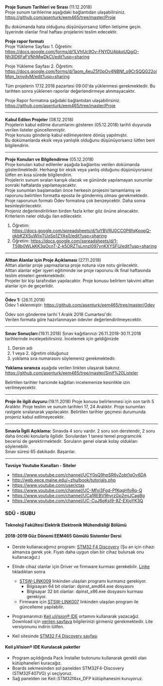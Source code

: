 **Proje Sunum Tarihleri ve Sırası** (11.12.2018)    
Proje sunum tarihlerine aşağıdaki bağlantıdan ulaşabilirsiniz.   
https://github.com/asenturk/eem465/tree/master/Proje

Bu dokümanda hata olduğunu düşünüyorsanız lütfen iletişime geçin. İşyerinde olanlar final haftası projelerini teslim edecektir.

**Proje rapor formatı**  
Proje Yükleme Sayfası 1. Öğretim:   
https://docs.google.com/forms/d/1LVhfJc9Ov-FNYDUAbkqUQgjO-Nh3ID6FaFVNhMwDkCI/edit?usp=sharing

Proje Yükleme Sayfası 2. Öğretim:      
https://docs.google.com/forms/d/1aom_4euZ5f0pOv4NBNf_o9CrSQQG22oiMqn_IxnvdyM/edit?usp=sharing

Tüm projelerin 17.12.2018 pazartesi 09:00'da yüklenmesi gerekmektedir. Bu tarihten sonra yüklenen raporlar değerlendirmeye alınmayacaktır.

Proje Rapor formatına şağıdaki bağlantıdan ulaşabilirsiniz.  
https://github.com/asenturk/eem465/tree/master/Proje



---

**Kabul Edilen Projeler** (08.12.2018)   
Projelerin kabul edilme durumlarını gösteren (05.12.2018) tarihli duyuruda verilen listeler güncellenmiştir.   
Proje konusu gönderip kabul edilmeyenlere dönüş yapılmıştır.   
Bu dokümanlarda eksik veya yanlışlık olduğunu düşünüyorsanız lütfen beni bilgilendirin. 

---

**Proje Konuları ve Bilgilendirme** (05.12.2018)   
Proje konuları kabul edilenler aşağıda bağlantısı verilen dokümanda gösterilmektedir. Herhangi bir eksik veya yanlış olduğunu düşünüyorsanız lütfen en kısa sürede bilgilendirin.   
Projelerin sunum sıraları karışık olacak ve gününde yapılamayan sunumlar sonraki haftalarda yapılamayacaktır.   
Proje sunumları başlamadan önce herkesin projesini tamamlamış ve raporunu belirtilen formatta eposta ile göndermiş olması gerekmektedir.   
Proje raporunun formatı Ödev formatına çok benzeycektir. Daha sonra kesinleştirilecektir.   
Projeniz değerlendirilirken birden fazla kriter göz önüne alınacaktır. Kriterlerin neler olduğu ilan edilecektir.   
1. Öğretim: https://docs.google.com/spreadsheets/d/1uYBVRU0CC0P6fqKpopQ-qkbK2XSuWIixTUqSq1ZYAs0/edit?usp=sharing
2. Öğretim: https://docs.google.com/spreadsheets/d/1-T59b0WLkKK3qOcnT-Z-k5ORZTsLnnzI097ynKXYSFU/edit?usp=sharing


---

**Alttan Alanlar için Proje Açıklaması** (27.11.2018)   
Alttan alanlar proje yapmazlarsa proje notuna vize notu girilecektir.   
Alttan alanlar eğer işyeri eğitiminde ise proje raporunu ilk final haftasında teslim etmeleri gerekmektedir.   
Projeler bir kişi tarafından yapılacaktır. 
Proje konusu belirlem takvimi alttan alanlar için de geçerlidir.   

---

**Ödev 1:** (26.11.2018)   
Ödev 1 eklenmiştir: https://github.com/asenturk/eem465/tree/master/Odev   

Ödev son gönderme tarihi 1 Aralık 2018 Cumartesi'dir.   
Verilen formata göre hazırlanmayan ödevler değerlendirilmeyecektir.

---

**Sınav Sonuçları:**(19.11.2018)
Sınav kağıtlarınızı 26.11.2018-30.11.2018 tarihlerinde inceleyebilirsiniz.
İncelemek için geldiğinizde   
1. Dersin adı
2. 1 veya 2. öğretim olduğunuz
3. yoklama sıra numarasını söylemeniz gerekmektedir.

**Yoklama sıranıza** aşağıda verilen linkten ulaşarak bakınız.   
https://github.com/asenturk/eem465/tree/master/Sinif%20Listeler

Belirtilen tarihler haricinde kağıtları incelemenize kesinlikle izin verilmeyecektir.

---

**Proje ile ilgili duyuru:**(19.11.2018)
Proje konusu belirlenmesi için son tarih 5 Aralıktır.
Proje teslim ve sunum tarihleri 17, 24 Aralıktır.
Proje sunumları rastgele sıralanarak yapılacaktır.
Belirtilen tarihler geçmesi durumunda projeniz kabul edilmeyecektir. 

---

**Sınavla İlgili Açıklama:**
Sınavda 4 soru vardır. 2 soru son derstendir, 2 soru daha önceki konularla ilgilidir. Sorulardan 1 tanesi temel programcılık becerisi de gerektirmektedir.
Soruların genel olarak kolay oldukları söylenebilir.   
Sınav süresi 65 dakikadır. Başarılar.

---  

**Tavsiye Youtube Kanalları - Siteler**  
* https://www.youtube.com/channel/UCY0sQ9hpSR6yZobt1qOv6DA
* http://web.eece.maine.edu/~zhu/book/tutorials.php
* https://www.youtube.com/user/ctas
* https://www.youtube.com/channel/UC-Mfxi3Fgd-PfKqgHfoRq-Q
* https://www.youtube.com/channel/UCa1REBV9hyrzGp2mjJCagBg
* https://www.youtube.com/channel/UC-CuJ6qKst9-8Z-EXjoYK3Q

### SDÜ - ISUBU
#### Teknoloji Fakültesi Elektrik Elektronik Mühendisliği Bölümü
#### 2018-2019 Güz Dönemi EEM465 Gömülü Sistemler Dersi

* Derste kullanacağımız program: [STM32 F4 Discovery](https://www.st.com/en/evaluation-tools/stm32f4discovery.html)
(Şu an için cihazı almanıza gerek yok. Fiyatı daha uygun olan bir cihaz bulursak onu kullanacağız.)
* Elinde cihaz olanlar için Driver ve firmware kurması gerekebilir. [Linke](https://www.st.com/en/evaluation-tools/stm32f4discovery.html#sw-tools-scroll) tıkladıktan sonra
  *  [STSW-LINK009](https://www.st.com/content/st_com/en/products/development-tools/software-development-tools/stm32-software-development-tools/stm32-utilities/stsw-link009.html) linkinden ulaşılan programı kurmanız gerekiyor.
     * Bilgisayarı 64 bit olanlar: dpinst_amd64.exe dosyasını
     * Bilgisayar 32 bit olanlar: dpinst_x86.exe dosyasını kurması gerekiyor.
  * Firmware için [STSW-LINK007](https://www.st.com/content/st_com/en/products/development-tools/software-development-tools/stm32-software-development-tools/stm32-programmers/stsw-link007.html) linkinden ulaşılan program ile güncelleme yapılabilir. 
  
* Programarımızı [Keil µVision® IDE](http://www2.keil.com/mdk5/uvision/) ortamını kullanarak yazacağız. Download için [verilen sayfaya](https://www.keil.com/demo/eval/arm.htm) bilgilerinizi girmeniz gerekmektedir. Lite versiyonunu indirin lütfen.
* Keil sitesinde [STM32 F4 Discovery sayfası](https://www.keil.com/boards2/stmicroelectronics/stm32f4_discovery/)

#### Keil µVision® IDE Kurulacak paketler
* Program açıldığında Pack İnstaller butonunu kullanarak gerekli olan kütüphaneleri kuracağız.
* Boards sekmesinden sol panelden STM32F4-Discovery (STM32F407VG) yi seçiyoruz.
* Sağ panelden ise Keil::STM32f4xx_DFP kütüphanesini kuruyoruz.
 
  

